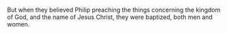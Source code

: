 But when they believed Philip preaching the things concerning the kingdom of God, and the name of Jesus Christ, they were baptized, both men and women.

